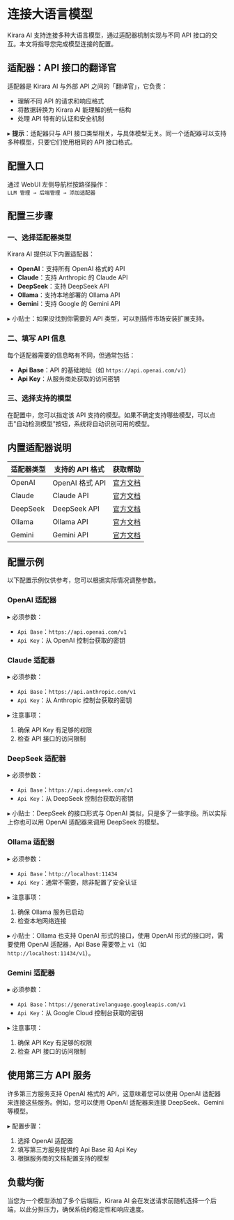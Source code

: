 # 连接大语言模型

Kirara AI 支持连接多种大语言模型，通过适配器机制实现与不同 API 接口的交互。本文将指导您完成模型连接的配置。

## 适配器：API 接口的翻译官
适配器是 Kirara AI 与外部 API 之间的「翻译官」，它负责：
- 理解不同 API 的请求和响应格式
- 将数据转换为 Kirara AI 能理解的统一结构
- 处理 API 特有的认证和安全机制

▸ **提示**：适配器只与 API 接口类型相关，与具体模型无关。同一个适配器可以支持多种模型，只要它们使用相同的 API 接口格式。

## 配置入口
通过 WebUI 左侧导航栏按路径操作：  
`LLM 管理 → 后端管理 → 添加适配器`


## 配置三步骤
### 一、选择适配器类型
Kirara AI 提供以下内置适配器：
- **OpenAI**：支持所有 OpenAI 格式的 API
- **Claude**：支持 Anthropic 的 Claude API
- **DeepSeek**：支持 DeepSeek API
- **Ollama**：支持本地部署的 Ollama API
- **Gemini**：支持 Google 的 Gemini API

▸ 小贴士：如果没找到你需要的 API 类型，可以到插件市场安装扩展支持。

### 二、填写 API 信息
每个适配器需要的信息略有不同，但通常包括：
- **Api Base**：API 的基础地址（如 `https://api.openai.com/v1`）
- **Api Key**：从服务商处获取的访问密钥

### 三、选择支持的模型
在配置中，您可以指定该 API 支持的模型。如果不确定支持哪些模型，可以点击"自动检测模型"按钮，系统将自动识别可用的模型。


## 内置适配器说明
| 适配器类型 | 支持的 API 格式 | 获取帮助 |
|------------|-----------------|----------|
| OpenAI     | OpenAI 格式 API | [官方文档](https://platform.openai.com/docs/api-reference) |
| Claude     | Claude API      | [官方文档](https://docs.anthropic.com/claude/reference/getting-started-with-the-api) |
| DeepSeek   | DeepSeek API    | [官方文档](https://platform.deepseek.com/docs) |
| Ollama     | Ollama API      | [官方文档](https://github.com/ollama/ollama) |
| Gemini     | Gemini API      | [官方文档](https://ai.google.dev/docs) |

## 配置示例
以下配置示例仅供参考，您可以根据实际情况调整参数。

### OpenAI 适配器
▸ 必须参数：
- `Api Base`：`https://api.openai.com/v1`
- `Api Key`：从 OpenAI 控制台获取的密钥

### Claude 适配器
▸ 必须参数：
- `Api Base`：`https://api.anthropic.com/v1`
- `Api Key`：从 Anthropic 控制台获取的密钥

▸ 注意事项：
1. 确保 API Key 有足够的权限
2. 检查 API 接口的访问限制

### DeepSeek 适配器
▸ 必须参数：
- `Api Base`：`https://api.deepseek.com/v1`
- `Api Key`：从 DeepSeek 控制台获取的密钥

▸ 小贴士：DeepSeek 的接口形式与 OpenAI 类似，只是多了一些字段。所以实际上你也可以用 OpenAI 适配器来调用 DeepSeek 的模型。

### Ollama 适配器
▸ 必须参数：
- `Api Base`：`http://localhost:11434`
- `Api Key`：通常不需要，除非配置了安全认证

▸ 注意事项：
1. 确保 Ollama 服务已启动
2. 检查本地网络连接

▸ 小贴士：Ollama 也支持 OpenAI 形式的接口，使用 OpenAI 形式的接口时，需要使用 OpenAI 适配器，Api Base 需要带上 `v1`（如 `http://localhost:11434/v1`）。

### Gemini 适配器
▸ 必须参数：
- `Api Base`：`https://generativelanguage.googleapis.com/v1`
- `Api Key`：从 Google Cloud 控制台获取的密钥

▸ 注意事项：
1. 确保 API Key 有足够的权限
2. 检查 API 接口的访问限制


## 使用第三方 API 服务
许多第三方服务支持 OpenAI 格式的 API，这意味着您可以使用 OpenAI 适配器来连接这些服务。例如，您可以使用 OpenAI 适配器来连接 DeepSeek、Gemini 等模型。

▸ 配置步骤：
1. 选择 OpenAI 适配器
2. 填写第三方服务提供的 Api Base 和 Api Key
3. 根据服务商的文档配置支持的模型


## 负载均衡
当您为一个模型添加了多个后端后，Kirara AI 会在发送请求前随机选择一个后端，以此分担压力，确保系统的稳定性和响应速度。
